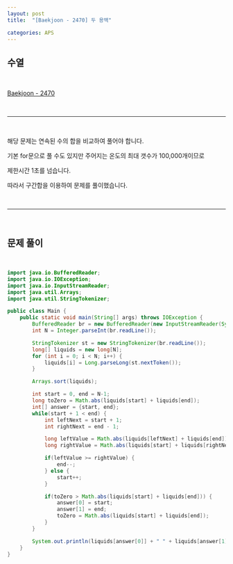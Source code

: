 ```yaml
---
layout: post
title:  "[Baekjoon - 2470] 두 용액"

categories: APS
---
```


## 수열

<br>

[Baekjoon - 2470](https://www.acmicpc.net/problem/2470)

<br>

***

<br>

해당 문제는 연속된 수의 합을 비교하여 풀어야 합니다.

기본 for문으로 풀 수도 있지만 주어지는 온도의 최대 갯수가 100,000개이므로

제한시간 1초를 넘습니다.

따라서 구간합을 이용하여 문제를 풀이했습니다.

<br>

***

<br>

## 문제 풀이

<br>

```java
import java.io.BufferedReader;
import java.io.IOException;
import java.io.InputStreamReader;
import java.util.Arrays;
import java.util.StringTokenizer;

public class Main {
    public static void main(String[] args) throws IOException {
        BufferedReader br = new BufferedReader(new InputStreamReader(System.in));
        int N = Integer.parseInt(br.readLine());

        StringTokenizer st = new StringTokenizer(br.readLine());
        long[] liquids = new long[N];
        for (int i = 0; i < N; i++) {
            liquids[i] = Long.parseLong(st.nextToken());
        }

        Arrays.sort(liquids);

        int start = 0, end = N-1;
        long toZero = Math.abs(liquids[start] + liquids[end]);
        int[] answer = {start, end};
        while(start + 1 < end) {
            int leftNext = start + 1;
            int rightNext = end - 1;

            long leftValue = Math.abs(liquids[leftNext] + liquids[end]);
            long rightValue = Math.abs(liquids[start] + liquids[rightNext]);

            if(leftValue >= rightValue) {
                end--;
            } else {
                start++;
            }

            if(toZero > Math.abs(liquids[start] + liquids[end])) {
                answer[0] = start;
                answer[1] = end;
                toZero = Math.abs(liquids[start] + liquids[end]);
            }
        }

        System.out.println(liquids[answer[0]] + " " + liquids[answer[1]]);
    }
}
```